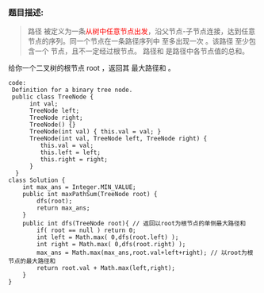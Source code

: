 ### 题目描述:
>路径 被定义为一条<font color=red>从树中任意节点出发</font>，沿父节点-子节点连接，达到任意节点的序列。同一个节点在一条路径序列中 至多出现一次 。该路径 至少包含一个 节点，且不一定经过根节点。
路径和 是路径中各节点值的总和。

给你一个二叉树的根节点 root ，返回其 最大路径和 。
```
code:
 Definition for a binary tree node.
 public class TreeNode {
      int val;
      TreeNode left;
      TreeNode right;
      TreeNode() {}
      TreeNode(int val) { this.val = val; }
      TreeNode(int val, TreeNode left, TreeNode right) {
         this.val = val;
         this.left = left;
         this.right = right;
      }
  }
class Solution {
    int max_ans = Integer.MIN_VALUE;
    public int maxPathSum(TreeNode root) {
        dfs(root);
        return max_ans;
    }
    public int dfs(TreeNode root){ // 返回以root为根节点的单侧最大路径和
        if( root == null ) return 0;
        int left = Math.max( 0,dfs(root.left) );
        int right = Math.max( 0,dfs(root.right) );
        max_ans = Math.max(max_ans,root.val+left+right); // 以root为根节点的最大路径和
        return root.val + Math.max(left,right);
    }
}
```
